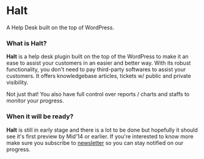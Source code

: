 Halt
===

A Help Desk built on the top of WordPress.

### What is Halt?
**Halt** is a help desk plugin built on the top of the WordPress to make it an ease to assist your customers in an easier and better way. With its robust functionality, you don't need to pay third-party softwares to assist your customers. It offers knowledgebase articles, tickets w/ public and private visibility.

Not just that! You also have full control over reports / charts and staffs to monitor your progress.

### When it will be ready?
**Halt** is still in early stage and there is a lot to be done but hopefully it should see it's first preview by Mid'14 or earlier. If you're interested to know more make sure you subscribe to [newsletter](http://halt.io) so you can stay notified on our progress.

